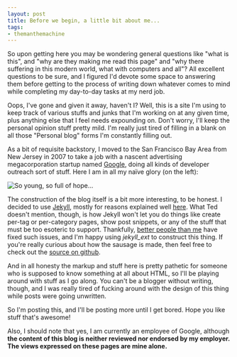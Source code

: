 ```yaml
---
layout: post
title: Before we begin, a little bit about me...
tags: 
- themanthemachine
---
```

[img-arne]: /img/2010-04-19-arne.jpg  "So young, so full of hope..."
[link-jekyll]: http://github.com/mojombo/jekyll 
[link-why]: http://teddziuba.com/2010/04/blog-upgrade.html
[link-j++]: http://rfelix.com/2010/01/19/jekyll-extensions-minus-equal-pain/
[link-github]: http://github.com/kurrik/roomanna
[link-google]: http://www.google.com

So upon getting here you may be wondering general questions like "what is 
this", and "why are they making me read this page" and "why there suffering in 
this modern world, what with computers and all"?  All excellent questions to be 
sure, and I figured I'd devote some space to answering them before getting to 
the process of writing down whatever comes to mind while completing my 
day-to-day tasks at my nerd job.

Oops, I've gone and given it away, haven't I?  Well, this is a site I'm using
to keep track of various stuffs and junks that I'm working on at any given time,
plus anything else that I feel needs expounding on.  Don't worry, I'll keep 
the personal opinion stuff pretty mild.  I'm really just tired of filling in a
blank on all those "Personal blog" forms I'm constantly filling out.

As a bit of requisite backstory, I moved to the San Francisco Bay Area from 
New Jersey in 2007 to take a job with a nascent advertising megacorporation 
startup named [Google][link-google], doing all kinds of developer outreach 
sort of stuff. Here I am in all my naïve glory (on the left):

![So young, so full of hope...][img-arne]

The construction of the blog itself is a bit more interesting, to be honest. I 
decided to use [Jekyll][link-jekyll], mostly for reasons explained 
well [here][link-why].  What Ted doesn't
mention, though, is how Jekyll won't let you do things like create per-tag
or per-category pages, show post snippets, or any of the stuff that
must be too esoteric to support.  Thankfully, [better people than me][link-j++]
have fixed such issues, and I'm happy using _jekyll\_ext_ to construct this 
thing.  If you're really curious about how the sausage is made, then feel 
free to check out the [source on github][link-github].

And in all honesty the markup and stuff here is pretty pathetic for someone
who is supposed to know something at all about HTML, so I'll be playing around
with stuff as I go along.  You can't be a blogger without writing, though, and
I was really tired of fucking around with the design of this thing while posts
were going unwritten.  

So I'm posting this, and I'll be posting more until I get bored.  Hope you like
stuff that's awesome!

Also, I should note that yes, I am currently an employee of Google, although
**the content of this blog is neither reviewed nor endorsed by my employer.  The 
views expressed on these pages are mine alone.**